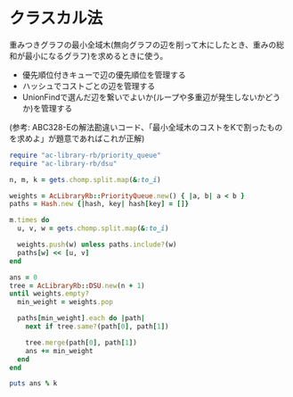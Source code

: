 # クラスカル法

重みつきグラフの最小全域木(無向グラフの辺を削って木にしたとき、重みの総和が最小になるグラフ)を求めるときに使う。

- 優先順位付きキューで辺の優先順位を管理する
- ハッシュでコストごとの辺を管理する
- UnionFindで選んだ辺を繋いでよいか(ループや多重辺が発生しないかどうか)を管理する

(参考: ABC328-Eの解法勘違いコード、「最小全域木のコストをKで割ったものを求めよ」が題意であればこれが正解)
```ruby
require "ac-library-rb/priority_queue"
require "ac-library-rb/dsu"

n, m, k = gets.chomp.split.map(&:to_i)

weights = AcLibraryRb::PriorityQueue.new() { |a, b| a < b }
paths = Hash.new {|hash, key| hash[key] = []}

m.times do
  u, v, w = gets.chomp.split.map(&:to_i)

  weights.push(w) unless paths.include?(w)
  paths[w] << [u, v]
end

ans = 0
tree = AcLibraryRb::DSU.new(n + 1)
until weights.empty?
  min_weight = weights.pop

  paths[min_weight].each do |path|
    next if tree.same?(path[0], path[1])

    tree.merge(path[0], path[1])
    ans += min_weight
  end
end

puts ans % k
```
